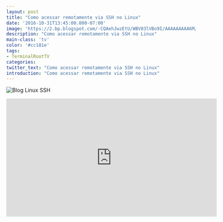 ```yaml
---
layout: post
title: "Como acessar remotamente via SSH no Linux"
date: '2016-10-31T13:45:00.000-07:00'
image: 'https://2.bp.blogspot.com/-CQAehJwzEtU/WBV03lVBo9I/AAAAAAAAA6M/1mKpOQpX1MAr_fH9oZnA59S6xn7eW74MQCLcB/s72-c/blog-linux-terminal-root-ssh.jpg'
description: "Como acessar remotamente via SSH no Linux"
main-class: 'tv'
color: '#cc181e'
tags:
- TerminalRootTV
categories:
twitter_text: "Como acessar remotamente via SSH no Linux"
introduction: "Como acessar remotamente via SSH no Linux"
---
```


![Blog Linux SSH](https://2.bp.blogspot.com/-CQAehJwzEtU/WBV03lVBo9I/AAAAAAAAA6M/1mKpOQpX1MAr_fH9oZnA59S6xn7eW74MQCLcB/s1600/blog-linux-terminal-root-ssh.jpg)

<iframe allowfullscreen="" frameborder="0" height="315" src="https://www.youtube.com/embed/zl4PFglKeLY" width="560"></iframe>

